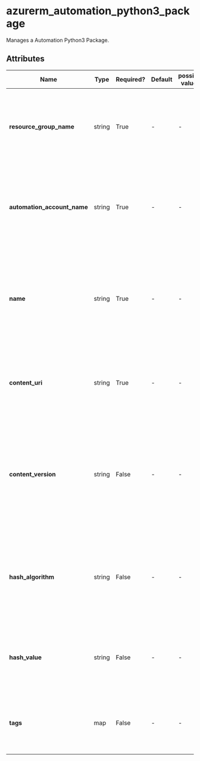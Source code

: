 # azurerm_automation_python3_package

Manages a Automation Python3 Package.

## Attributes

| Name | Type | Required? | Default  | possible values | Description |
| ---- | ---- | --------- | -------- | ----------- | ----------- |
| **resource_group_name** | string | True | -  |  -  | The name of the resource group in which the Python3 Package is created. Changing this forces a new resource to be created. | 
| **automation_account_name** | string | True | -  |  -  | The name of the automation account in which the Python3 Package is created. Changing this forces a new resource to be created. | 
| **name** | string | True | -  |  -  | The name which should be used for this Automation Python3 Package. Changing this forces a new Automation Python3 Package to be created. | 
| **content_uri** | string | True | -  |  -  | The URL of the python package. Changing this forces a new Automation Python3 Package to be created. | 
| **content_version** | string | False | -  |  -  | Specify the version of the python3 package. The value should meet the system.version class format like `1.1.1`. Changing this forces a new Automation Python3 Package to be created. | 
| **hash_algorithm** | string | False | -  |  -  | Specify the hash algorithm used to hash the content of the python3 package. Changing this forces a new Automation Python3 Package to be created. | 
| **hash_value** | string | False | -  |  -  | Specity the hash value of the content. Changing this forces a new Automation Python3 Package to be created. | 
| **tags** | map | False | -  |  -  | A mapping of tags which should be assigned to the Automation Python3 Package. | 

